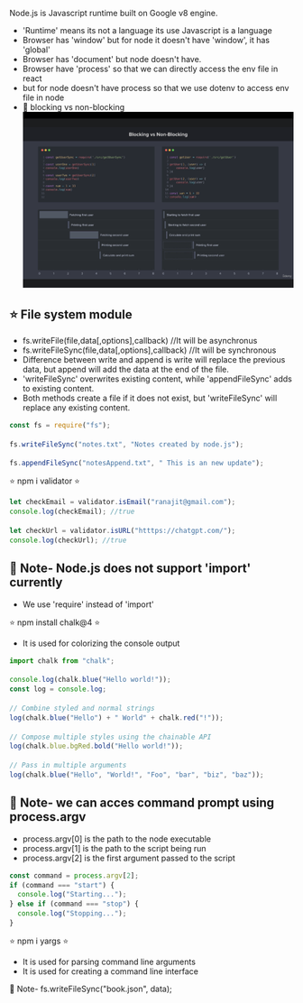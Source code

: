 Node.js is Javascript runtime built on Google v8 engine.

- 'Runtime' means its not a language its use Javascript is a language
- Browser has 'window' but for node it doesn't have 'window', it has 'global'
- Browser has 'document' but node doesn't have.
- Browser have 'process' so that we can directly access the env file in react
- but for node doesn't have process so that we use dotenv to access env file in node
- 🚀 blocking vs non-blocking
  ![Alt text](Asset/blockingVsnon.png)

## ⭐️ File system module

- fs.writeFile(file,data[,options],callback) //It will be asynchronus
- fs.writeFileSync(file,data[,options],callback) //It will be synchronous
- Difference between write and append is write will replace the previous data, but append will add the data at the end of the file.
- 'writeFileSync' overwrites existing content, while 'appendFileSync' adds to existing content.
- Both methods create a file if it does not exist, but 'writeFileSync' will replace any existing content.

```javascript
const fs = require("fs");

fs.writeFileSync("notes.txt", "Notes created by node.js");

fs.appendFileSync("notesAppend.txt", " This is an new update");
```

⭐️ npm i validator ⭐️

```javascript
let checkEmail = validator.isEmail("ranajit@gmail.com");
console.log(checkEmail); //true

let checkUrl = validator.isURL("htttps://chatgpt.com/");
console.log(checkUrl); //true
```

## 🚀 Note- Node.js does not support 'import' currently

- We use 'require' instead of 'import'

⭐️ npm install chalk@4 ⭐️

- It is used for colorizing the console output

```javascript
import chalk from "chalk";

console.log(chalk.blue("Hello world!"));
const log = console.log;

// Combine styled and normal strings
log(chalk.blue("Hello") + " World" + chalk.red("!"));

// Compose multiple styles using the chainable API
log(chalk.blue.bgRed.bold("Hello world!"));

// Pass in multiple arguments
log(chalk.blue("Hello", "World!", "Foo", "bar", "biz", "baz"));
```

## 🚀 Note- we can acces command prompt using process.argv

- process.argv[0] is the path to the node executable
- process.argv[1] is the path to the script being run
- process.argv[2] is the first argument passed to the script

```javascript
const command = process.argv[2];
if (command === "start") {
  console.log("Starting...");
} else if (command === "stop") {
  console.log("Stopping...");
}
```
⭐️ npm i yargs ⭐️
- It is used for parsing command line arguments
- It is used for creating a command line interface

🚀 Note-
fs.writeFileSync("book.json", data);
